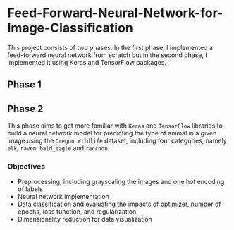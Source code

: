 # Feed-Forward-Neural-Network-for-Image-Classification

This project consists of two phases. In the first phase, I implemented a feed-forward neural network from scratch but in the second phase, I implemented it using Keras and TensorFlow packages.

## Phase 1

## Phase 2
This phase aims to get more familiar with `Keras` and `TensorFlow` libraries to build a neural network model for predicting the type of animal in a given image using the `Oregon Wildlife` dataset, including four categories, namely `elk`, `raven`, `bald_eagle` and `raccoon`.
### Objectives
- Preprocessing, including grayscaling the images and one hot encoding of labels
- Neural network implementation
- Data classification and evaluating the impacts of optimizer, number of epochs, loss function, and regularization
- Dimensionality reduction for data visualization
